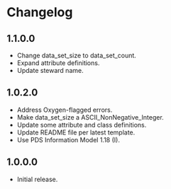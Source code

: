 # Changelog
## 1.1.0.0
- Change data_set_size to data_set_count.
- Expand attribute definitions.
- Update steward name.

## 1.0.2.0
- Address Oxygen-flagged errors.
- Make data_set_size a ASCII_NonNegative_Integer.
- Update some attribute and class definitions.
- Update README file per latest template.
- Use PDS Information Model 1.18 (I).

## 1.0.0.0
- Initial release.
